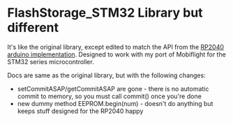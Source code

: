 # FlashStorage_STM32 Library but different

It's like the original library, except edited to match the API from the [RP2040 arduino implementation](https://arduino-pico.readthedocs.io/en/latest/eeprom.html). Designed to work with my port of Mobiflight for the STM32 series microcontroller.

Docs are same as the original library, but with the following changes:
- setCommitASAP/getCommitASAP are gone - there is no automatic commit to memory, so you must call commit() once you're done
- new dummy method EEPROM.begin(num) - doesn't do anything but keeps stuff designed for the RP2040 happy
